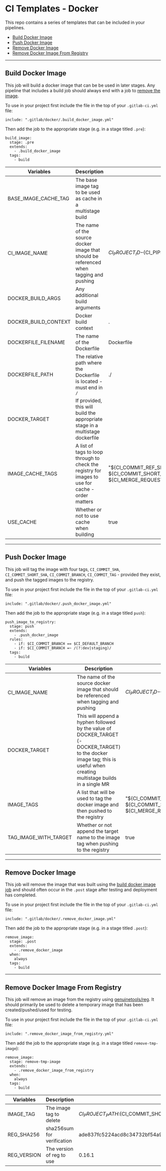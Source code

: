 # CI Templates - Docker

This repo contains a series of templates that can be included in your pipelines.

- [Build Docker Image](#build-docker-image)
- [Push Docker Image](#push-docker-image)
- [Remove Docker Image](#remove-docker-image)
- [Remove Docker Image From Registry](#remove-docker-image-from-registry)

---

## Build Docker Image

This job will build a docker image that can be be used in later stages. Any pipeline that includes a build job should always end with a job to [remove the image](#remove-docker-image).

To use in your project first include the file in the top of your `.gitlab-ci.yml` file:

```
include: ".gitlab/docker/.build_docker_image.yml"
```

Then add the job to the appropriate stage (e.g. in a stage titled `.pre`):

```
build_image:
  stage: .pre
  extends:
    - .build_docker_image
  tags:
    - build
```

| Variables            | Description                                                                                      | Default                                                                                                | Example                                                               |
| -------------------- | ------------------------------------------------------------------------------------------------ | ------------------------------------------------------------------------------------------------------ | --------------------------------------------------------------------- |
| BASE_IMAGE_CACHE_TAG | The base image tag to be used as cache in a multistage build                                     |                                                                                                        | BASE_IMAGE_CACHE_TAG: "${CI_COMMIT_SHORT_SHA}-${CI_PIPELINE_ID}-base" |
| CI_IMAGE_NAME        | The name of the source docker image that should be referenced when tagging and pushing           | ${CI_PROJECT_ID}-${CI_PIPELINE_ID}                                                                     |                                                                       |
| DOCKER_BUILD_ARGS    | Any additional build arguments                                                                   |                                                                                                        | DOCKER_BUILD_ARGS: "--build-arg RAILS_ENV=development"                |
| DOCKER_BUILD_CONTEXT | Docker build context                                                                             | .                                                                                                      |                                                                       |
| DOCKERFILE_FILENAME  | The name of the Dockerfile                                                                       | Dockerfile                                                                                             |                                                                       |
| DOCKERFILE_PATH      | The relative path where the Dockerfile is located - must end in `/`                              | ./                                                                                                     |                                                                       |
| DOCKER_TARGET        | If provided, this will build the appropriate stage in a multistage dockerfile                    |                                                                                                        | DOCKER_TARGET: "development"                                          |
| IMAGE_CACHE_TAGS     | A list of tags to loop through to check the registry for images to use for cache - order matters | "${CI_COMMIT_REF_SLUG} ${CI_COMMIT_SHA} ${CI_COMMIT_SHORT_SHA} ${CI_MERGE_REQUEST_SOURCE_BRANCH_NAME}" |                                                                       |
| USE_CACHE            | Whether or not to use cache when building                                                        | true                                                                                                   |                                                                       |

---

## Push Docker Image

This job will tag the image with four tags, `CI_COMMIT_SHA`, `CI_COMMIT_SHORT_SHA`, `CI_COMMIT_BRANCH`, `CI_COMMIT_TAG` - provided they exist, and push the tagged images to the registry.

To use in your project first include the file in the top of your `.gitlab-ci.yml` file:

```
include: ".gitlab/docker/.push_docker_image.yml"
```

Then add the job to the appropriate stage (e.g. in a stage titled `push`):

```
push_image_to_registry:
  stage: push
  extends:
    - .push_docker_image
  rules:
    - if: $CI_COMMIT_BRANCH == $CI_DEFAULT_BRANCH
    - if: $CI_COMMIT_BRANCH =~ /(?:dev|staging)/
  tags:
    - build
```

| Variables             | Description                                                                                                                                                              | Default                                                                                                | Example                      |
| --------------------- | ------------------------------------------------------------------------------------------------------------------------------------------------------------------------ | ------------------------------------------------------------------------------------------------------ | ---------------------------- |
| CI_IMAGE_NAME         | The name of the source docker image that should be referenced when tagging and pushing                                                                                   | ${CI_PROJECT_ID}-${CI_PIPELINE_ID}                                                                     |                              |
| DOCKER_TARGET         | This will append a hyphen followed by the value of DOCKER_TARGET (-DOCKER_TARGET) to the docker image tag; this is useful when creating multistage builds in a single MR |                                                                                                        | DOCKER_TARGET: "development" |
| IMAGE_TAGS            | A list that will be used to tag the docker image and then pushed to the registry                                                                                         | "${CI_COMMIT_REF_SLUG} ${CI_COMMIT_SHA} ${CI_COMMIT_SHORT_SHA} ${CI_MERGE_REQUEST_SOURCE_BRANCH_NAME}" |                              |
| TAG_IMAGE_WITH_TARGET | Whether or not append the target name to the image tag when pushing to the registry                                                                                      | true                                                                                                   |                              |

---

## Remove Docker Image

This job will remove the image that was built using the [build docker image job](#build-docker-image) and should often occur in the `.post` stage after testing and deployment has completed.

To use in your project first include the file in the top of your `.gitlab-ci.yml` file:

```
include: ".gitlab/docker/.remove_docker_image.yml"
```

Then add the job to the appropriate stage (e.g. in a stage titled `.post`):

```
remove_image:
  stage: .post
  extends:
    - .remove_docker_image
  when:
    always
  tags:
    - build
```

---

## Remove Docker Image From Registry

This job will remove an image from the registry using [genuinetools/reg](https://github.com/genuinetools/reg). It should primarily be used to delete a temporary image that has been created/pushed/used for testing.

To use in your project first include the file in the top of your `.gitlab-ci.yml` file:

```
include: ".remove_docker_image_from_registry.yml"
```

Then add the job to the appropriate stage (e.g. in a stage titled `remove-tmp-image`):

```
remove_image:
  stage: remove-tmp-image
  extends:
    - .remove_docker_image_from_registry
  when:
    always
  tags:
    - build
```

| Variables   | Description                | Default                                                          |
| ----------- | -------------------------- | ---------------------------------------------------------------- |
| IMAGE_TAG   | The image tag to delete    | ${CI_PROJECT_PATH}:${CI_COMMIT_SHORT_SHA}-${CI_PIPELINE_ID}      |
| REG_SHA256  | sha256sum for verification | ade837fc5224acd8c34732bf54a94f579b47851cc6a7fd5899a98386b782e228 |
| REG_VERSION | The version of reg to use  | 0.16.1                                                           |
